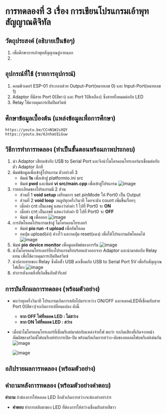 # การทดลองที่ 3 เรื่อง การเขียนโปรแกรมเอ้าพุทสัญญาณดิจิทัล

##  วัตถุประสงค์ (อธิบายเป็นข้อๆ)
   1. เพื่อศึกษาการเอ้าพุทสัญญาณสู่ภายนอก
   2. 
##  อุปกรณ์ที่ใช้ (รายการอุปกรณ์)
   1. คอมพิวเตอร์ ESP-01 ประกอบด้วย Output-Port(หมายเลข 0) และ Input-Port(หมายเลข 1)
   2. Adaptor ที่มีสาย Port 0(สีขาว) และ Port 1(สีเหลือง) ซึ่งสายทั้งหมดต่อกับ LED 
   3. Relay ใช้ควบคุมการเปิดปิดสวิตซ์
##  ศึกษาข้อมูลเบื้องต้น (แหล่งข้อมูลเพื่อการศึกษา)
    https://youtu.be/CCnN1WJsXQY
    https://youtu.be/6JnhaUILGuw

##  วิธีการทำการทดลอง (ทำเป็นขั้นตอนพร้อมภาพประกอบ)
   1. นำ Adaptor เสียบเข้ากับ USB to Serial Port และจึงนำไมโครคอนโทรเลอร์มาเชื่อมต่อกับตัว Adaptor อีกที
   2. พิมพ์ข้อมูลเพื่อเข้าสู้โปรแกรม ตัวอย่างที่ 3
        - พิมพ์ **1s** เพื่อเข้าสู่ platformio.ini src
        - พิมพ์ **pwd** และพิมพ์ **vi src/main.cpp** เพื่อเข้าสู่โปรแกรม
      ![image](https://user-images.githubusercontent.com/80879429/112171484-708f0880-8c26-11eb-8fa5-e79e93957616.png)      
   3. รายละเอียดของโปรแกรมมี 2 ส่วน 
        - ส่วนที่ 1 **void setup**  เตรียมการ set pinMode ให้ Port0 เป็น Output
        - ส่วนที่ 2 **void loop**   วนลูปทุกครึ่งวินาที โดยจะนับ count เพิ่มขึ้นเรื่อยๆ 
        - เมื่อค่า cnt เป็นเลขคู่ แสดงว่าส่งค่า 1 ไปที่ Port0 จะ **ON**
        - เมื่อค่า cnt เป็นเลขคี่ แสดงว่าส่งค่า 0 ไปที่ Port0 จะ **OFF**
        - พิมพ์ **:q** เพื่อออก
      ![image](https://user-images.githubusercontent.com/80879429/112171570-84d30580-8c26-11eb-81dc-e81b4b7e433f.png)
   4. การอัพโหลดโปรแกรมเข้าสู่ ไมโครคอนโทรเลอร์
        - พิมพ์ **pio run -t upload** เพื่ออัพโหลด
        - กดปุ่ม upload(ดำ) ค้างไว้ และกดปุ่ม reset(แดง) เพื่อให้โปรแกรมอัพโหลดได้
      ![image](https://user-images.githubusercontent.com/80879429/112171624-93212180-8c26-11eb-8225-65686bc7ce07.png)
   5. พิมพ์ **pio device monitor** เพื่อดูผลลัพธ์ของการรัน 
      ![image](https://user-images.githubusercontent.com/80879429/112171669-9f0ce380-8c26-11eb-86e5-fcb832635c99.png)
   6. นำไมโครคอนโทรเลอร์ที่ลงโปรแกรมรียบร้อยแล้วออกจาก Adaptor และนำมาต่อกับ Relay แทน เพื่อใช้ควบคุมการเปิดปิดสวิตซ์
   7. นำปลายสายของ Relay ซึ่งคือขั้ว USB มาเชื่อมกับ USB to Serial Port 5V เพื่อรับสัญญาณไฟเลี้ยง
      ![image](https://user-images.githubusercontent.com/80879429/112171730-ae8c2c80-8c26-11eb-9cb2-00b52f30aadd.png)
   8. ทำการสังเกตสิ่งที่เกิดขึ้นกับตัวรีเลย์
##  การบันทึกผลการทดลอง (พร้อมตัวอย่าง)
   * พบว่าทุกครึ่งวินาที โปรแกรมเกิดการสลับไปมาระหว่าง ON/OFF และหลอดLEDที่เชื่อมกับสาย Port 0(สีขาว)จะเกิดการเปลี่ยนแปลง ดังนี้ 
      - **หาก OFF ไฟที่หลอด LED : ไม่สว่าง** 
      - **หาก ON ไฟที่หลอด LED : สว่าง**
   * เมื่อนำไมโครคอนโทรเลอร์ที่เชื่อมรีเลย์มาต่อกับแหล่งจ่ายไฟ พบว่า จะเกิดเสียงที่เกิดจากหน้าสัมผัสของสวิตซ์ไฟบนรีเลย์ทำการเปิด-ปิด พร้อมกับเกิดการสว่าง-ดับของหลอดไฟบนรีเลย์เช่นกัน
      ![image](https://user-images.githubusercontent.com/80879429/112172691-818c4980-8c27-11eb-8f3b-77eb1db63fc3.png)
      
      ![image](https://user-images.githubusercontent.com/80879429/112172729-8a7d1b00-8c27-11eb-8b82-7d212fc3a8c7.png)
##  อภิปรายผลการทดลอง (พร้อมตัวอย่าง)

##  คำถามหลังการทดลอง (พร้อมตัวอย่างคำตอบ)
**คำถาม**   ถ้าต้องการให้หลอด LED อีกตัวเกิดการสว่างจะต้องทำอย่างำร
*  **คำตอบ**   ทำการสลับขาของ LED ที่ต้องการให้สว่างเชื่อมกับสายสีขาว
